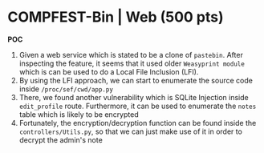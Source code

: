 # COMPFEST-Bin | Web (500 pts)

**POC**

1. Given a web service which is stated to be a clone of `pastebin`. After inspecting the feature, it seems that it used older `Weasyprint module` which is can be used to do a Local File Inclusion (LFI). 
2. By using the LFI approach, we can start to enumerate the source code inside `/proc/sef/cwd/app.py`
3. There, we found another vulnerability which is SQLite Injection inside `edit_profile` route. Furthermore, it can be used to enumerate the `notes` table which is likely to be encrypted
4. Fortunately, the encryption/decryption function can be found inside the `controllers/Utils.py`, so that we can just make use of it in order to decrypt the admin's note

